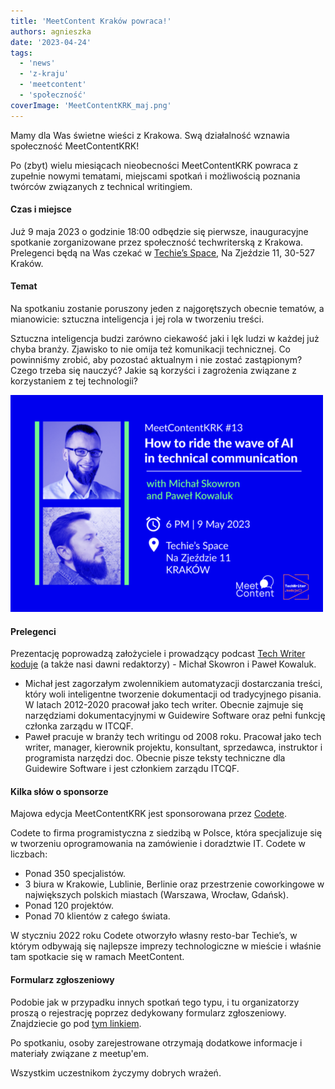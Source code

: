 ```yaml
---
title: 'MeetContent Kraków powraca!'
authors: agnieszka
date: '2023-04-24'
tags:
  - 'news'
  - 'z-kraju'
  - 'meetcontent'
  - 'społeczność'
coverImage: 'MeetContentKRK_maj.png'
---
```


Mamy dla Was świetne wieści z Krakowa. Swą działalność wznawia społeczność
MeetContentKRK!

<!--truncate-->

Po (zbyt) wielu miesiącach nieobecności MeetContentKRK powraca z zupełnie nowymi
tematami, miejscami spotkań i możliwością poznania twórców związanych z
technical writingiem.

#### **Czas i miejsce**

Już 9 maja 2023 o godzinie 18:00 odbędzie się pierwsze, inauguracyjne spotkanie
zorganizowane przez społeczność techwriterską z Krakowa. Prelegenci będą na Was
czekać w [Techie’s Space](https://www.facebook.com/techies.krakow/), Na Zjeździe
11, 30-527 Kraków.

#### **Temat**

Na spotkaniu zostanie poruszony jeden z najgorętszych obecnie tematów, a
mianowicie: sztuczna inteligencja i jej rola w tworzeniu treści.

Sztuczna inteligencja budzi zarówno ciekawość jaki i lęk ludzi w każdej już
chyba branży. Zjawisko to nie omija też komunikacji technicznej. Co powinniśmy
zrobić, aby pozostać aktualnym i nie zostać zastąpionym? Czego trzeba się
nauczyć? Jakie są korzyści i zagrożenia związane z korzystaniem z tej
technologii?

![](images/MeetContentKRKGrafika-e1682332531477.png)

#### **Prelegenci**

Prezentację poprowadzą założyciele i prowadzący podcast
[Tech Writer koduje](https://techwriterkoduje.pl/) (a także nasi dawni
redaktorzy) - Michał Skowron i Paweł Kowaluk.

- Michał jest zagorzałym zwolennikiem automatyzacji dostarczania treści, który
  woli inteligentne tworzenie dokumentacji od tradycyjnego pisania. W latach
  2012-2020 pracował jako tech writer. Obecnie zajmuje się narzędziami
  dokumentacyjnymi w Guidewire Software oraz pełni funkcję członka zarządu w
  ITCQF.
- Paweł pracuje w branży tech writingu od 2008 roku. Pracował jako tech writer,
  manager, kierownik projektu, konsultant, sprzedawca, instruktor i programista
  narzędzi doc. Obecnie pisze teksty techniczne dla Guidewire Software i jest
  członkiem zarządu ITCQF.

#### Kilka słów o sponsorze

Majowa edycja MeetContentKRK jest sponsorowana przez
[Codete](https://codete.com/).

Codete to firma programistyczna z siedzibą w Polsce, która specjalizuje się w
tworzeniu oprogramowania na zamówienie i doradztwie IT. Codete w liczbach:

- Ponad 350 specjalistów.
- 3 biura w Krakowie, Lublinie, Berlinie oraz przestrzenie coworkingowe w
  największych polskich miastach (Warszawa, Wrocław, Gdańsk).
- Ponad 120 projektów.
- Ponad 70 klientów z całego świata.

W styczniu 2022 roku Codete otworzyło własny resto-bar Techie’s, w którym
odbywają się najlepsze imprezy technologiczne w mieście i właśnie tam spotkacie
się w ramach MeetContent.

#### Formularz zgłoszeniowy

Podobie jak w przypadku innych spotkań tego typu, i tu organizatorzy proszą o
rejestrację poprzez dedykowany formularz zgłoszeniowy. Znajdziecie go pod
[tym linkiem](https://docs.google.com/forms/d/e/1FAIpQLSd0w-3Zb9weQspmrzWuuNPN__IdUFPjNZ6uXNjJYQ-rbouOig/viewform).

Po spotkaniu, osoby zarejestrowane otrzymają dodatkowe informacje i materiały
związane z meetup'em.

Wszystkim uczestnikom życzymy dobrych wrażeń.
